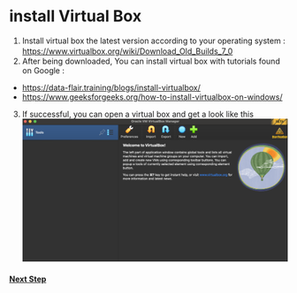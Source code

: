 # install Virtual Box

1. Install virtual box the latest version according to your operating system : https://www.virtualbox.org/wiki/Download_Old_Builds_7_0
ㅤ
2. After being downloaded, You can install virtual box with tutorials found on Google : 
- https://data-flair.training/blogs/install-virtualbox/
- https://www.geeksforgeeks.org/how-to-install-virtualbox-on-windows/

3. If successful, you can open a virtual box and get a look like this
![virtualbox-1](img/virtualbox/vb1.png)

#### <a href='https://github.com/geetoor-maven/pentaho/blob/master/2_VM_UBUNTU.md'>Next Step</a>
